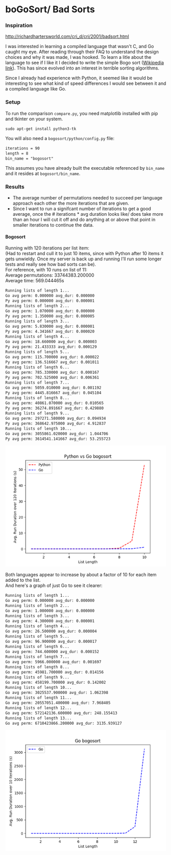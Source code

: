 # boGoSort/ Bad Sorts
### Inspiration   
http://richardhartersworld.com/cri_d/cri/2001/badsort.html  
  
I was interested in learning a compiled language that wasn't C, 
and Go caught my eye.  After reading through their FAQ to understand 
the design choices and why it was made, I was hooked.  To learn a litle
about the language to see if I like it I decided to write the simple
Bogo sort ([Wikipedia link](https://en.wikipedia.org/wiki/Bogosort)).  This has since evolved
into an interest in terrible sorting algorithms.

Since I already had experience with Python, it seemed like it would be interesting to see what kind of speed differences I would see between it and a compiled language like Go.  

### Setup
To run the comparison `compare.py`, you need matplotlib installed with pip and tkinter on your system.  
``` 
sudo apt-get install python3-tk
```

You will also need a `bogosort/python/config.py` file:
```
iterations = 90
length = 8
bin_name = "bogosort"
```

This assumes you have already built the executable referenced by `bin_name` and it resides at `bogosort/bin_name`.  


### Results
- The average number of permutations needed to succeed per language approach each other the more iterations that are given.
- Since I want to run a signifcant number of iterations to get a good average, once the # iterations * avg duration looks like/ does take more than an hour I will cut it off and do anything at or above that point in smaller iterations to continue the data.

#### Bogosort
Running with 120 iterations per list item:  
(Had to restart and cull it to just 10 items, since with Python after 10 items it gets unwieldy. Once my server is back up and running I'll run some longer tests and really see how bad sorts can be).  
For reference, with 10 runs on list of 11:  
Average permutations: 33744383.200000  
Average time: 569.044465s  

```
Running lists of length 1...
Go avg perm: 0.000000 avg_dur: 0.000000
Py avg perm: 0.000000 avg_dur: 0.000001
Running lists of length 2...
Go avg perm: 1.070000 avg_dur: 0.000000
Py avg perm: 1.350000 avg_dur: 0.000005
Running lists of length 3...
Go avg perm: 5.830000 avg_dur: 0.000001
Py avg perm: 4.341667 avg_dur: 0.000020
Running lists of length 4...
Go avg perm: 18.660000 avg_dur: 0.000003
Py avg perm: 21.433333 avg_dur: 0.000129
Running lists of length 5...
Go avg perm: 115.700000 avg_dur: 0.000022
Py avg perm: 136.516667 avg_dur: 0.001011
Running lists of length 6...
Go avg perm: 785.330000 avg_dur: 0.000167
Py avg perm: 702.525000 avg_dur: 0.006361
Running lists of length 7...
Go avg perm: 5059.010000 avg_dur: 0.001192
Py avg perm: 4445.816667 avg_dur: 0.045104
Running lists of length 8...
Go avg perm: 40861.070000 avg_dur: 0.010565
Py avg perm: 36274.891667 avg_dur: 0.429880
Running lists of length 9...
Go avg perm: 297271.580000 avg_dur: 0.094934
Py avg perm: 368642.975000 avg_dur: 4.912837
Running lists of length 10...
Go avg perm: 3055861.020000 avg_dur: 1.044706
Py avg perm: 3614541.141667 avg_dur: 53.255723
```
![Bogosort](docs/images/bogosort_iter-120_len-10.png)

Both languages appear to increase by about a factor of 10 for each item added to the list.  
And here's a graph of just Go to see it clearer:
```
Running lists of length 1...
Go avg perm: 0.000000 avg_dur: 0.000000
Running lists of length 2...
Go avg perm: 1.000000 avg_dur: 0.000000
Running lists of length 3...
Go avg perm: 4.300000 avg_dur: 0.000001
Running lists of length 4...
Go avg perm: 26.500000 avg_dur: 0.000004
Running lists of length 5...
Go avg perm: 96.900000 avg_dur: 0.000017
Running lists of length 6...
Go avg perm: 744.600000 avg_dur: 0.000152
Running lists of length 7...
Go avg perm: 5966.000000 avg_dur: 0.001697
Running lists of length 8...
Go avg perm: 45981.700000 avg_dur: 0.014156
Running lists of length 9...
Go avg perm: 458199.700000 avg_dur: 0.142002
Running lists of length 10...
Go avg perm: 3025537.900000 avg_dur: 1.062398
Running lists of length 11...
Go avg perm: 20557051.400000 avg_dur: 7.968405
Running lists of length 12...
Go avg perm: 572142136.600000 avg_dur: 248.155413
Running lists of length 13...
Go avg perm: 6710423866.200000 avg_dur: 3135.939127
```
![Just Go](docs/images/bogosort_iter-10_len-13.png)

